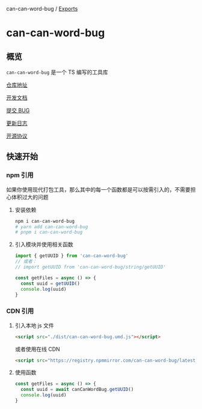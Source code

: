 can-can-word-bug / [Exports](modules.md)

# can-can-word-bug

## 概览

`can-can-word-bug` 是一个 TS 编写的工具库

[仓库地址](https://github.com/772778995/can-can-word-bug)

[开发文档](https://github.com/772778995/can-can-word-bug/blob/master/docs/modules.md)

[提交 BUG](https://github.com/772778995/can-can-word-bug/issues/new)

[更新日志](https://github.com/772778995/can-can-word-bug/blob/master/CHANGELOG.md)

[开源协议](https://raw.githubusercontent.com/772778995/can-can-word-bug/master/LICENSE)

## 快速开始

### npm 引用

如果你使用现代打包工具，那么其中的每一个函数都是可以按需引入的，不需要担心体积过大的问题

1. 安装依赖

   ```bash
   npm i can-can-word-bug
   # yarn add can-can-word-bug
   # pnpm i can-can-word-bug
   ```

2. 引入模块并使用相关函数

   ```typescript
   import { getUUID } from 'can-can-word-bug'
   // 或者：
   // import getUUID from 'can-can-word-bug/string/getUUID'

   const getFiles = async () => {
     const uuid = getUUID()
     console.log(uuid)
   }
   ```

### CDN 引用

1. 引入本地 js 文件

   ```html
   <script src="./dist/can-can-word-bug.umd.js"></script>
   ```

   或者使用在线 CDN

   ```html
   <script src="https://registry.npmmirror.com/can-can-word-bug/latest/files/dist/can-can-word-bug.umd.js"></script>
   ```

2. 使用函数

   ```js
   const getFiles = async () => {
     const uuid = await canCanWordBug.getUUID()
     console.log(uuid)
   }
   ```
